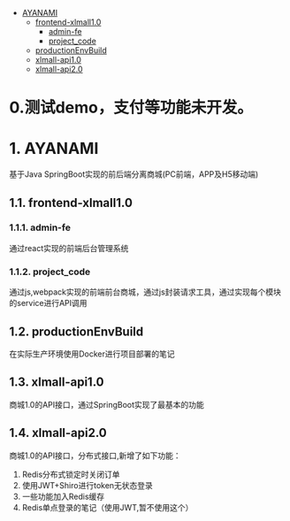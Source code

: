 <!-- TOC -->

- [AYANAMI](#ayanami)
    - [frontend-xlmall1.0](#frontend-xlmall10)
        - [admin-fe](#admin-fe)
        - [project_code](#project_code)
    - [productionEnvBuild](#productionenvbuild)
    - [xlmall-api1.0](#xlmall-api10)
    - [xlmall-api2.0](#xlmall-api20)

<!-- /TOC -->

# 0.测试demo，支付等功能未开发。

# 1. AYANAMI
基于Java SpringBoot实现的前后端分离商城(PC前端，APP及H5移动端)

## 1.1. frontend-xlmall1.0

### 1.1.1. admin-fe
通过react实现的前端后台管理系统

### 1.1.2. project_code
通过js,webpack实现的前端前台商城，通过js封装请求工具，通过实现每个模块的service进行API调用


## 1.2. productionEnvBuild
在实际生产环境使用Docker进行项目部署的笔记

## 1.3. xlmall-api1.0
商城1.0的API接口，通过SpringBoot实现了最基本的功能

## 1.4. xlmall-api2.0
商城1.0的API接口，分布式接口,新增了如下功能：

1. Redis分布式锁定时关闭订单
2. 使用JWT+Shiro进行token无状态登录
3. 一些功能加入Redis缓存
4. Redis单点登录的笔记（使用JWT,暂不使用这个）
